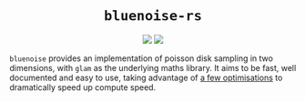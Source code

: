 <center>
    <h1><code>bluenoise-rs</code></h1>
    <img src="https://img.shields.io/crates/v/bluenoise-rs?style=flat-square"/>
    <img src="https://img.shields.io/crates/l/bluenoise-rs?style=flat-square"/>
</center>

`bluenoise` provides an implementation of poisson disk sampling
in two dimensions, with `glam` as the underlying maths library.
It aims to be fast, well documented and easy to use, taking
advantage of [a few optimisations](http://extremelearning.com.au/an-improved-version-of-bridsons-algorithm-n-for-poisson-disc-sampling/)
to dramatically speed up compute speed.
